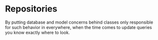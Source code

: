 # Repositories

By putting database and model concerns behind classes only responsible
for such behavior in everywhere, when the time comes to update queries
you know exactly where to look.
